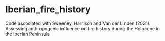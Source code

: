 # Iberian_fire_history
Code associated with Sweeney, Harrison and Van der Linden (2021). Assessing anthropogenic influence on fire history during the Holocene in the Iberian Peninsula
